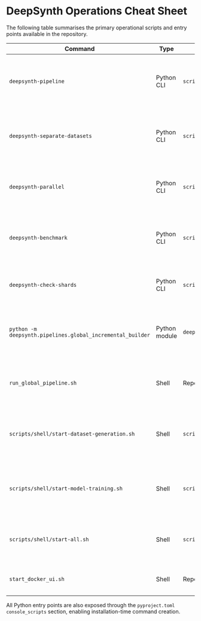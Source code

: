 # DeepSynth Operations Cheat Sheet

The following table summarises the primary operational scripts and entry points available in the repository.

| Command | Type | Location | Summary |
|---------|------|----------|---------|
| `deepsynth-pipeline` | Python CLI | `scripts/cli/run_complete_multilingual_pipeline.py` | Run the full multilingual pipeline with incremental uploads and environment checks. |
| `deepsynth-separate-datasets` | Python CLI | `scripts/cli/run_separate_datasets.py` | Build and publish the seven language-specific dataset shards. |
| `deepsynth-parallel` | Python CLI | `scripts/cli/run_parallel_processing.py` | Launch interactive helper for the parallel dataset builder. |
| `deepsynth-benchmark` | Python CLI | `scripts/cli/run_benchmark.py` | Evaluate trained models against the bundled benchmark suites. |
| `deepsynth-check-shards` | Python CLI | `scripts/maintenance/check_shards_duplicates.py` | Validate Hub shards to detect duplicate samples. |
| `python -m deepsynth.pipelines.global_incremental_builder` | Python module | `deepsynth/pipelines/global_incremental_builder.py` | Distributed-ready incremental builder that stores progress on the Hub. |
| `run_global_pipeline.sh` | Shell | Repository root | Wrapper that orchestrates the global incremental pipeline with env checks. |
| `scripts/shell/start-dataset-generation.sh` | Shell | `scripts/shell/` | Start the CPU-only dataset generation stack via Docker Compose. |
| `scripts/shell/start-model-training.sh` | Shell | `scripts/shell/` | Launch the GPU-enabled training stack via Docker Compose. |
| `scripts/shell/start-all.sh` | Shell | `scripts/shell/` | Convenience launcher that boots both CPU and GPU services. |
| `start_docker_ui.sh` | Shell | Repository root | Start the legacy Docker UI dashboard. |

All Python entry points are also exposed through the `pyproject.toml` `console_scripts` section, enabling installation-time command creation.
